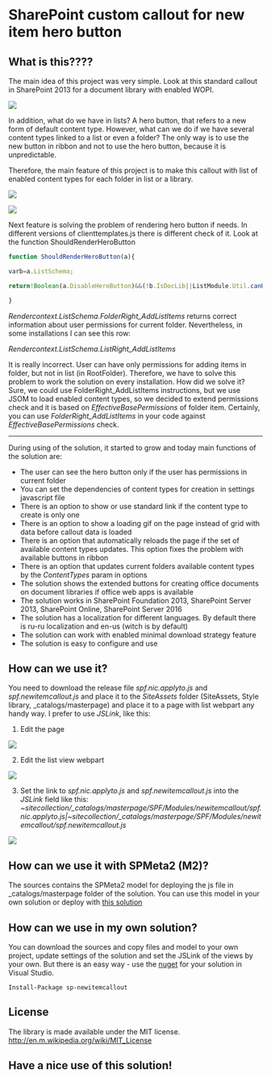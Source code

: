 # SharePoint custom callout for new item hero button

## What is this????

The main idea of this project was very simple. Look at this standard callout in SharePoint 2013 for a document library with enabled WOPI.

 ![](https://sergeisnitko.github.io/repos/spf-newitemcallout/01.png)

In addition, what do we have in lists? A hero button, that refers to a new form of default content type. However, what can we do if we have several content types linked to a list or even a folder? The only way is to use the new button in ribbon and not to use the hero button, because it is unpredictable.

Therefore, the main feature of this project is to make this callout with list of enabled content types for each folder in list or a library.


![](https://sergeisnitko.github.io/repos/spf-newitemcallout/02.png)

![](https://sergeisnitko.github.io/repos/spf-newitemcallout/03.png)

Next feature is solving the problem of rendering hero button if needs. In different versions of clienttemplates.js there is different check of it. Look at the function ShouldRenderHeroButton

```javascript
function ShouldRenderHeroButton(a){

varb=a.ListSchema;

return!Boolean(a.DisableHeroButton)&&(!b.IsDocLib||ListModule.Util.canUploadFile(a)||a.ListTemplateType==119||Boolean(a.NewWOPIDocumentEnabled))&&b.FolderRight_AddListItems!=null&&(b.Toolbar=="Freeform"||typeof window["heroButtonWebPart"+a.wpq]!="undefined"&&b.Toolbar=="Standard")

}
```

*Rendercontext.ListSchema.FolderRight_AddListItems* returns correct information about user permissions for current folder. Nevertheless, in some installations I can see this row:

*Rendercontext.ListSchema.ListRight_AddListItems*

It is really incorrect. User can have only permissions for adding items in folder, but not in list (in RootFolder). Therefore, we have to solve this problem to work the solution on every installation. How did we solve it? Sure, we could use FolderRight_AddListItems instructions, but we use JSOM to load enabled content types, so we decided to extend permissions check and it is based on *EffectiveBasePermissions* of folder item. Certainly, you can use *FolderRight_AddListItems* in your code against *EffectiveBasePermissions* check.

---
During using of the solution, it started to grow and today main functions of the solution are:
 * The user can see the hero button only if the user has permissions in current folder 
 * You can set the dependencies of content types for creation in settings javascript file
 * There is an option to show or use standard link if the content type to create is only one
 * There is an option to show a loading gif on the page instead of grid with data before callout data is loaded
 * There is an option that automatically reloads the page if the set of available content types updates. This option fixes the problem with available buttons in ribbon 
 * There is an option that updates current folders available content types by the *ContentTypes* param in options
 * The solution shows the extended buttons for creating office documents on document libraries if office web apps is available
 * The solution works in SharePoint Foundation 2013, SharePoint Server 2013, SharePoint Online, SharePoint Server 2016
 * The solution has a localization for different languages. By default there is ru-ru localization and en-us (witch is by default)
 * The solution can work with enabled minimal download strategy feature
 * The solution is easy to configure and use

## How can we use it?

You need to download the release file *spf.nic.applyto.js* and *spf.newitemcallout.js* and place it to the *SiteAssets* folder (SiteAssets, Style library, _catalogs/masterpage) and place it to a page with list webpart any handy way. I prefer to use *JSLink*, like this:

1. Edit the page

![](https://sergeisnitko.github.io/repos/spf-newitemcallout/04.png)

2. Edit the list view webpart

![](https://sergeisnitko.github.io/repos/spf-newitemcallout/05.png)

3. Set the link to *spf.nic.applyto.js* and *spf.newitemcallout.js* into the *JSLink* field like this:
*~sitecollection/_catalogs/masterpage/SPF/Modules/newitemcallout/spf.nic.applyto.js|~sitecollection/_catalogs/masterpage/SPF/Modules/newitemcallout/spf.newitemcallout.js*

![](https://sergeisnitko.github.io/repos/spf-newitemcallout/06.png)


## How can we use it with SPMeta2 (M2)?
The sources contains the SPMeta2 model for deploying  the js file in _catalogs/masterpage folder of the solution. You can use this model in your own solution or deploy with [this solution](https://github.com/sergeisnitko/sp-cmd-deploy)

## How can we use in my own solution?
You can download the sources and copy files and model to your own project, update settings of the solution and set the JSLink of the views by your own. But there is an easy way - use the [nuget](https://www.nuget.org/packages/sp-newitemcallout/) for your solution in Visual Studio.
```
Install-Package sp-newitemcallout
```
## License
The library is made available under the MIT license. http://en.m.wikipedia.org/wiki/MIT_License

## **Have a nice use of this solution!**

 
